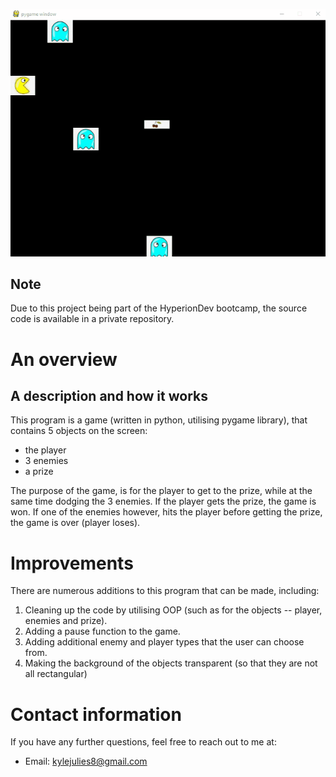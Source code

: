 <!--- How to add gif from: https://josephcardillo.medium.com/how-to-add-gifs-to-your-github-readme-89c74da2ce47 --->
![](python-pygame-overview.gif)

## Note
Due to this project being part of the HyperionDev bootcamp, the source code is available in a private repository.

# An overview

## A description and how it works
This program is a game (written in python, utilising pygame library), that contains 5 objects on the screen:
- the player
- 3 enemies
- a prize

The purpose of the game, is for the player to get to the prize, while at the same time dodging the 3 enemies.
If the player gets the prize, the game is won. If one of the enemies however, hits the player before getting the prize,
the game is over (player loses).

# Improvements
There are numerous additions to this program that can be made, including:
1. Cleaning up the code by utilising OOP (such as for the objects -- player, enemies and prize).
2. Adding a pause function to the game.
3. Adding additional enemy and player types that the user can choose from.
4. Making the background of the objects transparent (so that they are not all rectangular)

# Contact information
If you have any further questions, feel free to reach out to me at:
- Email: kylejulies8@gmail.com

